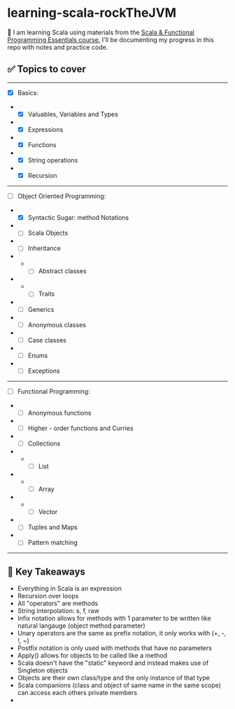 # learning-scala-rockTheJVM

📖 I am learning Scala using materials from the [Scala & Functional Programming Essentials course.](https://www.udemy.com/course/rock-the-jvm-scala-for-beginners/) 
I'll be documenting my progress in this repo with notes and practice code.


## ✅ Topics to cover

---
- [x] Basics:
- -[x] Valuables, Variables and Types
- -[x] Expressions
- -[x] Functions
- -[x] String operations
- -[x] Recursion
---
- [ ] Object Oriented Programming:
- -[x] Syntactic Sugar: method Notations
- -[ ] Scala Objects
- -[ ] Inheritance
- - -[ ] Abstract classes
- - - [ ] Traits
- -[ ] Generics
- -[ ] Anonymous classes
- -[ ] Case classes
- -[ ] Enums
- -[ ] Exceptions
---
- [ ] Functional Programming:
- -[ ] Anonymous functions
- -[ ] Higher - order functions and Curries
- -[ ] Collections
- - -[ ] List
- - -[ ] Array
- - -[ ] Vector
- -[ ] Tuples and Maps
- -[ ] Pattern matching
---

## 🧠 Key Takeaways 

- Everything in Scala is an expression 
- Recursion over loops
- All "operators" are methods
- String interpolation: s, f, raw
- Infix notation allows for methods with 1 parameter to be written like natural langauge (object method parameter)
- Unary operators are the same as prefix notation, it only works with (+, -, !, ~)
- Postfix notation is only used with methods that have no parameters
- Apply() allows for objects to be called like a method
- Scala doesn't have the "static" keyword and instead makes use of Singleton objects 
- Objects are their own class/type and the only instance of that type
- Scala companions (class and object of same name in the same scope) can access each others private members
- 




